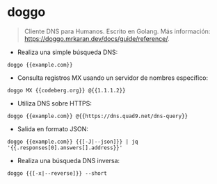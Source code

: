 # doggo

> Cliente DNS para Humanos.
> Escrito en Golang.
> Más información: <https://doggo.mrkaran.dev/docs/guide/reference/>.

- Realiza una simple búsqueda DNS:

`doggo {{example.com}}`

- Consulta registros MX usando un servidor de nombres específico:

`doggo MX {{codeberg.org}} @{{1.1.1.2}}`

- Utiliza DNS sobre HTTPS:

`doggo {{example.com}} @{{https://dns.quad9.net/dns-query}}`

- Salida en formato JSON:

`doggo {{example.com}} {{[-J|--json]}} | jq '{{.responses[0].answers[].address}}'`

- Realiza una búsqueda DNS inversa:

`doggo {{[-x|--reverse]}} --short`

